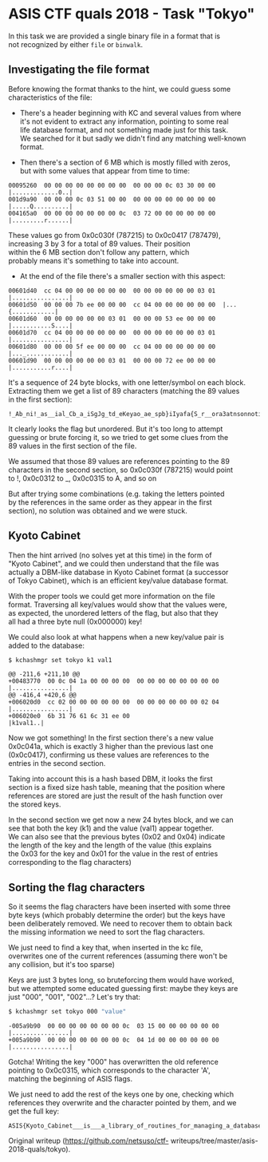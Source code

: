 # ASIS CTF quals 2018 - Task "Tokyo"

In this task we are provided a single binary file in a format that is  
not recognized by either `file` or `binwalk`.

## Investigating the file format

Before knowing the format thanks to the hint, we could guess some  
characteristics of the file:

- There's a header beginning with KC and several values from where  
it's not evident to extract any information, pointing to some real  
life database format, and not something made just for this task.  
We searched for it but sadly we didn't find any matching well-known  
format.

- Then there's a section of 6 MB which is mostly filled with zeros,  
but with some values that appear from time to time:

```  
00095260  00 00 00 00 00 00 00 00  00 00 00 0c 03 30 00 00  |.............0..|  
001d9a90  00 00 00 0c 03 51 00 00  00 00 00 00 00 00 00 00  |.....Q..........|  
004165a0  00 00 00 00 00 00 00 0c  03 72 00 00 00 00 00 00  |.........r......|  
```

These values go from 0x0c030f (787215) to 0x0c0417 (787479),  
increasing 3 by 3 for a total of 89 values. Their position  
within the 6 MB section don't follow any pattern, which  
probably means it's something to take into account.

- At the end of the file there's a smaller section with this aspect:

```  
00601d40  cc 04 00 00 00 00 00 00  00 00 00 00 00 00 03 01  |................|  
00601d50  00 00 00 7b ee 00 00 00  cc 04 00 00 00 00 00 00  |...{............|  
00601d60  00 00 00 00 00 00 03 01  00 00 00 53 ee 00 00 00  |...........S....|  
00601d70  cc 04 00 00 00 00 00 00  00 00 00 00 00 00 03 01  |................|  
00601d80  00 00 00 5f ee 00 00 00  cc 04 00 00 00 00 00 00  |..._............|  
00601d90  00 00 00 00 00 00 03 01  00 00 00 72 ee 00 00 00  |...........r....|  
```

It's a sequence of 24 byte blocks, with one letter/symbol on each block.  
Extracting them we get a list of 89 characters (matching the 89 values  
in the first section):

```  
!_Ab_ni!_as__ial_Cb_a_iSgJg_td_eKeyao_ae_spb}iIyafa{S_r__ora3atnsonnoti_faon_imn_armtdrua  
```

It clearly looks the flag but unordered. But it's too long to attempt  
guessing or brute forcing it, so we tried to get some clues from the  
89 values in the first section of the file.

We assumed that those 89 values are references pointing to the 89  
characters in the second section, so 0x0c030f (787215) would point  
to !, 0x0c0312 to \_, 0x0c0315 to A, and so on

But after trying some combinations (e.g. taking the letters pointed  
by the references in the same order as they appear in the first  
section), no solution was obtained and we were stuck.

## Kyoto Cabinet

Then the hint arrived (no solves yet at this time) in the form of  
"Kyoto Cabinet", and we could then understand that the file was  
actually a DBM-like database in Kyoto Cabinet format (a successor  
of Tokyo Cabinet), which is an efficient key/value database format.

With the proper tools we could get more information on the file  
format. Traversing all key/values would show that the values were,  
as expected, the unordered letters of the flag, but also that they  
all had a three byte null (0x000000) key!

We could also look at what happens when a new key/value pair is  
added to the database:

```bash  
$ kchashmgr set tokyo k1 val1  
```

```  
@@ -211,6 +211,10 @@  
+00483770  00 0c 04 1a 00 00 00 00  00 00 00 00 00 00 00 00
|................|  
@@ -416,4 +420,6 @@  
+006020d0  cc 02 00 00 00 00 00 00  00 00 00 00 00 00 02 04
|................|  
+006020e0  6b 31 76 61 6c 31 ee 00                           |k1val1..|  
```

Now we got something! In the first section there's a new value  
0x0c041a, which is exactly 3 higher than the previous last one  
(0x0c0417), confirming us these values are references to the  
entries in the second section.

Taking into account this is a hash based DBM, it looks the first  
section is a fixed size hash table, meaning that the position where  
references are stored are just the result of the hash function over  
the stored keys.

In the second section we get now a new 24 bytes block, and we can  
see that both the key (k1) and the value (val1) appear together.  
We can also see that the previous bytes (0x02 and 0x04) indicate  
the length of the key and the length of the value (this explains  
the 0x03 for the key and 0x01 for the value in the rest of entries  
corresponding to the flag characters)

## Sorting the flag characters

So it seems the flag characters have been inserted with some three  
byte keys (which probably determine the order) but the keys have  
been deliberately removed. We need to recover them to obtain back  
the missing information we need to sort the flag characters.

We just need to find a key that, when inserted in the kc file,  
overwrites one of the current references (assuming there won't be  
any collision, but it's too sparse)

Keys are just 3 bytes long, so bruteforcing them would have worked,  
but we attempted some educated guessing first: maybe they keys are  
just "000", "001", "002"...? Let's try that:

```bash  
$ kchashmgr set tokyo 000 "value"  
```

```  
-005a9b90  00 00 00 00 00 00 00 0c  03 15 00 00 00 00 00 00  |................|  
+005a9b90  00 00 00 00 00 00 00 0c  04 1d 00 00 00 00 00 00
|................|  
```

Gotcha! Writing the key "000" has overwritten the old reference  
pointing to 0x0c0315, which corresponds to the character 'A',  
matching the beginning of ASIS flags.

We just need to add the rest of the keys one by one, checking which  
references they overwrite and the character pointed by them, and we  
get the full key:

```  
ASIS{Kyoto_Cabinet___is___a_library_of_routines_for_managing_a_database_mad3_in_Japan!_!}  
```  

Original writeup (https://github.com/netsuso/ctf-
writeups/tree/master/asis-2018-quals/tokyo).